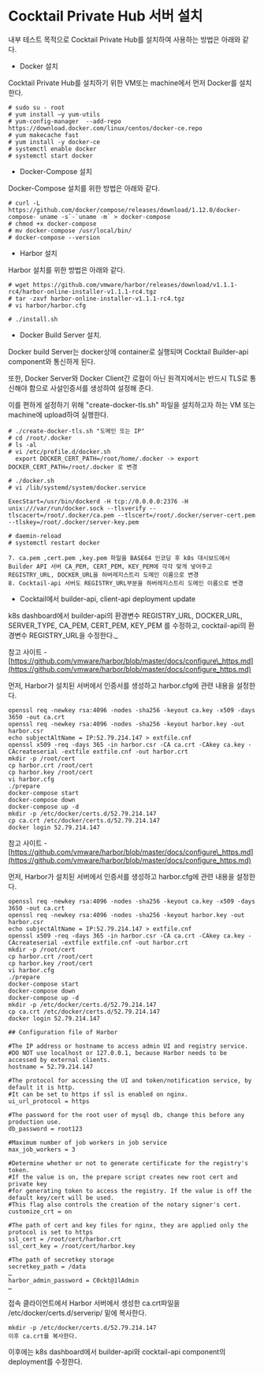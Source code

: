 # Cocktail Private Hub 서버 설치

내부 테스트 목적으로 Cocktail Private Hub를 설치하여 사용하는 방법은 아래와 같다.

* Docker 설치

Cocktail Private Hub를 설치하기 위한 VM또는 machine에서 먼저 Docker를 설치한다.

```
# sudo su - root
# yum install –y yum-utils
# yum-config-manager  --add-repo https://download.docker.com/linux/centos/docker-ce.repo
# yum makecache fast
# yum install -y docker-ce
# systemctl enable docker
# systemctl start docker
```

* Docker-Compose 설치

Docker-Compose 설치를 위한 방법은 아래와 같다.

    # curl -L https://github.com/docker/compose/releases/download/1.12.0/docker-compose-`uname -s`-`uname -m` > docker-compose
    # chmod +x docker-compose
    # mv docker-compose /usr/local/bin/
    # docker-compose --version

* Harbor 설치

Harbor 설치를 위한 방법은 아래와 같다.

```
# wget https://github.com/vmware/harbor/releases/download/v1.1.1-rc4/harbor-online-installer-v1.1.1-rc4.tgz
# tar -zxvf harbor-online-installer-v1.1.1-rc4.tgz
# vi harbor/harbor.cfg

# ./install.sh
```

* Docker Build Server 설치.

Docker build Server는 docker상에 container로 실행되며 Cocktail Builder-api component와 통신하게 된다.

또한,  Docker Server와 Docker Client간 로컬이 아닌 원격지에서는 반드시 TLS로 통신해야 함으로 사설인증서를 생성하여 설정해 준다.

이를 편하게 설정하기 위해 "create-docker-tls.sh" 파일을 설치하고자 하는 VM 또는 machine에 upload하여 실행한다.

```
# ./create-docker-tls.sh "도메인 또는 IP"
# cd /root/.docker
# ls -al
# vi /etc/profile.d/docker.sh
  export DOCKER_CERT_PATH=/root/home/.docker -> export DOCKER_CERT_PATH=/root/.docker 로 변경

# ./docker.sh
# vi /lib/systemd/system/docker.service  

ExecStart=/usr/bin/dockerd -H tcp://0.0.0.0:2376 -H unix:///var/run/docker.sock --tlsverify --tlscacert=/root/.docker/ca.pem --tlscert=/root/.docker/server-cert.pem --tlskey=/root/.docker/server-key.pem

# daemin-reload
# systemctl restart docker

7. ca.pem ,cert.pem ,key.pem 파일을 BASE64 인코딩 후 k8s 대시보드에서 Builder API 서버 CA_PEM, CERT_PEM, KEY_PEM에 각각 맞게 넣어주고
REGISTRY_URL, DOCKER_URL을 하버레지스트리 도메인 이름으로 변경
8. Cocktail-api 서버도 REGISTRY_URL부분을 하버레지스트리 도메인 이름으로 변경
```

* Cocktail에서 builder-api, client-api deployment update

k8s dashboard에서 builder-api의 환경변수 REGISTRY_URL, DOCKER\_URL, SERVER\_TYPE, CA\_PEM, CERT\_PEM, KEY\_PEM 를 수정하고, cocktail-api의 환경변수 REGISTRY\_URL을 수정한다._



참고 사이트 - [https://github.com/vmware/harbor/blob/master/docs/configure\_https.md](https://github.com/vmware/harbor/blob/master/docs/configure_https.md)

먼저, Harbor가 설치된 서버에서 인증서를 생성하고 harbor.cfg에 관련 내용을 설정한다.

```
openssl req -newkey rsa:4096 -nodes -sha256 -keyout ca.key -x509 -days 3650 -out ca.crt
openssl req -newkey rsa:4096 -nodes -sha256 -keyout harbor.key -out harbor.csr
echo subjectAltName = IP:52.79.214.147 > extfile.cnf
openssl x509 -req -days 365 -in harbor.csr -CA ca.crt -CAkey ca.key -CAcreateserial -extfile extfile.cnf -out harbor.crt
mkdir -p /root/cert
cp harbor.crt /root/cert
cp harbor.key /root/cert
vi harbor.cfg
./prepare
docker-compose start
docker-compose down
docker-compose up -d
mkdir -p /etc/docker/certs.d/52.79.214.147
cp ca.crt /etc/docker/certs.d/52.79.214.147
docker login 52.79.214.147
```

참고 사이트 - [https://github.com/vmware/harbor/blob/master/docs/configure\_https.md](https://github.com/vmware/harbor/blob/master/docs/configure_https.md)

먼저, Harbor가 설치된 서버에서 인증서를 생성하고 harbor.cfg에 관련 내용을 설정한다.

```
openssl req -newkey rsa:4096 -nodes -sha256 -keyout ca.key -x509 -days 3650 -out ca.crt
openssl req -newkey rsa:4096 -nodes -sha256 -keyout harbor.key -out harbor.csr
echo subjectAltName = IP:52.79.214.147 > extfile.cnf
openssl x509 -req -days 365 -in harbor.csr -CA ca.crt -CAkey ca.key -CAcreateserial -extfile extfile.cnf -out harbor.crt
mkdir -p /root/cert
cp harbor.crt /root/cert
cp harbor.key /root/cert
vi harbor.cfg
./prepare
docker-compose start
docker-compose down
docker-compose up -d
mkdir -p /etc/docker/certs.d/52.79.214.147
cp ca.crt /etc/docker/certs.d/52.79.214.147
docker login 52.79.214.147
```

```
## Configuration file of Harbor

#The IP address or hostname to access admin UI and registry service.
#DO NOT use localhost or 127.0.0.1, because Harbor needs to be accessed by external clients.
hostname = 52.79.214.147

#The protocol for accessing the UI and token/notification service, by default it is http.
#It can be set to https if ssl is enabled on nginx.
ui_url_protocol = https

#The password for the root user of mysql db, change this before any production use.
db_password = root123

#Maximum number of job workers in job service
max_job_workers = 3

#Determine whether or not to generate certificate for the registry's token.
#If the value is on, the prepare script creates new root cert and private key
#for generating token to access the registry. If the value is off the default key/cert will be used.
#This flag also controls the creation of the notary signer's cert.
customize_crt = on

#The path of cert and key files for nginx, they are applied only the protocol is set to https
ssl_cert = /root/cert/harbor.crt
ssl_cert_key = /root/cert/harbor.key

#The path of secretkey storage
secretkey_path = /data
…
harbor_admin_password = C0ckt@1lAdmin
…
```

접속 클라이언트에서 Harbor 서버에서 생성한 ca.crt파일을 /etc/docker/certs.d/serverip/ 밑에 복사한다.

```
mkdir -p /etc/docker/certs.d/52.79.214.147
이후 ca.crt를 복사한다.
```

이후에는 k8s dashboard에서 builder-api와 cocktail-api component의 deployment를 수정한다.

